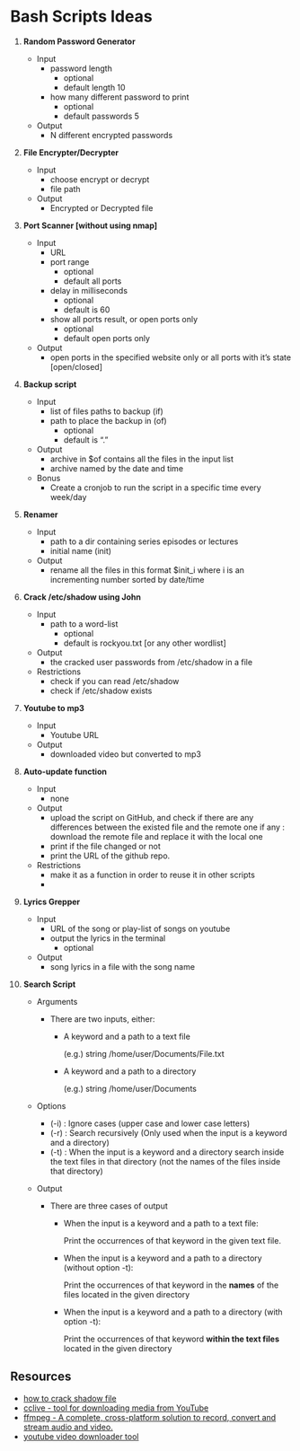 # Bash Scripts Ideas

1. **Random Password Generator**
    - Input
        - password length
            - optional
            - default length 10
        - how many different password to print
            - optional
            - default passwords 5
    - Output
        - N different encrypted passwords
2. **File Encrypter/Decrypter**
    - Input
        - choose encrypt or decrypt
        - file path
    - Output
        - Encrypted or Decrypted file
3. **Port Scanner [without using nmap]**
    - Input
        - URL
        - port range
            - optional
            - default all ports
        - delay in milliseconds
            - optional
            - default is 60
        - show all ports result, or open ports only
            - optional
            - default open ports only
    - Output
        - open ports in the specified website only or all ports with it’s state [open/closed]
4. **Backup script**
    - Input
        - list of files paths to backup (if)
        - path to place the backup in (of)
            - optional
            - default is “.”
    - Output
        - archive in $of contains all the files in the input list
        - archive named by the date and time
    - Bonus
        - Create a cronjob to run the script in a specific time every week/day
5. **Renamer**
    - Input
        - path to a dir containing series episodes or lectures
        - initial name (init)
    - Output
        - rename all the files in this format $init_i where i is an incrementing number sorted by date/time
6. **Crack /etc/shadow using John**
    - Input
        - path to a word-list
            - optional
            - default is rockyou.txt [or any other wordlist]
    - Output
        - the cracked user passwords from /etc/shadow in a file
    - Restrictions
        - check if you can read /etc/shadow
        - check if /etc/shadow exists
7. **Youtube to mp3** 
    - Input
        - Youtube URL
    - Output
        - downloaded video but converted to mp3
8. **Auto-update function**
    - Input
        - none
    - Output
        - upload the script on GitHub, and check if there are any differences between the existed file and the remote one if any : download the remote file and replace it with the local one
        - print if the file changed or not
        - print the URL of the github repo.
    - Restrictions
        - make it as a function in order to reuse it in other scripts
        - 
9. **Lyrics Grepper**
    - Input
        - URL of the song or play-list of songs on youtube
        - output the lyrics in the terminal
            - optional
    - Output
        - song lyrics in a file with the song name

10. **Search Script**
    - Arguments
        - There are two inputs, either:
            - A keyword and a path to a text file

                (e.g.)    string  /home/user/Documents/File.txt

            - A keyword and a path to a directory

                (e.g.)    string  /home/user/Documents

    - Options
        - (-i) : Ignore cases (upper case and lower case letters)
        - (-r) : Search recursively (Only used when the input is a keyword and a directory)
        - (-t) : When the input is a keyword and a directory search inside the text files in that directory (not the names of the files inside that directory)
    - Output
        - There are three cases of output
            - When the input is a keyword and a path to a text file:

                Print the occurrences of that keyword in the given text file.

            - When the input is a keyword and a path to a directory (without option -t):

                Print the occurrences of that keyword in the **names** of the files located in the given directory

            - When the input is a keyword and a path to a directory (with option -t):

                Print the occurrences of that keyword **within the text files** located in the given directory

## Resources

- [how to crack shadow file](https://null-byte.wonderhowto.com/how-to/crack-shadow-hashes-after-getting-root-linux-system-0186386/)
- [cclive - tool for downloading media from YouTube](http://cclive.sourceforge.net/)
- [ffmpeg - A complete, cross-platform solution to record, convert and stream audio and video.](https://ffmpeg.org/)
- [youtube video downloader tool](https://itsfoss.com/download-youtube-linux/)

